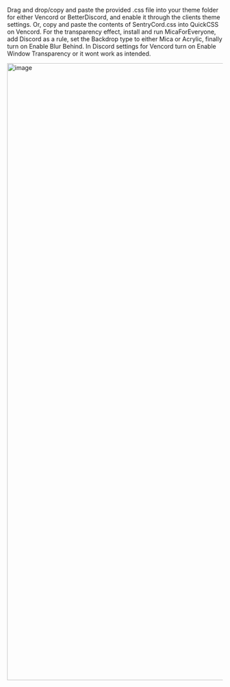 Drag and drop/copy and paste the provided .css file into your theme folder for either Vencord or BetterDiscord, and enable it through the clients theme settings. Or, copy and paste the contents of SentryCord.css into QuickCSS on Vencord.
For the transparency effect, install and run MicaForEveryone, add Discord as a rule, set the Backdrop type to either Mica or Acrylic, finally turn on Enable Blur Behind.
In Discord settings for Vencord turn on Enable Window Transparency or it wont work as intended.

<img width="2560" height="1440" alt="image" src="https://github.com/user-attachments/assets/7870e2df-a3ee-469c-a361-c3db09aa03ae" /> 
